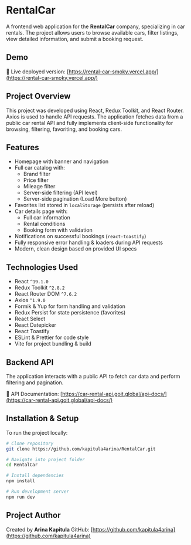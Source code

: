 # RentalCar

A frontend web application for the **RentalCar** company, specializing in car
rentals. The project allows users to browse available cars, filter listings,
view detailed information, and submit a booking request.

## Demo

🔗 Live deployed version:
[https://rental-car-smoky.vercel.app/](https://rental-car-smoky.vercel.app/)

## Project Overview

This project was developed using React, Redux Toolkit, and React Router. Axios
is used to handle API requests. The application fetches data from a public car
rental API and fully implements client-side functionality for browsing,
filtering, favoriting, and booking cars.

## Features

- Homepage with banner and navigation
- Full car catalog with:
  - Brand filter
  - Price filter
  - Mileage filter
  - Server-side filtering (API level)
  - Server-side pagination (Load More button)
- Favorites list stored in `localStorage` (persists after reload)
- Car details page with:
  - Full car information
  - Rental conditions
  - Booking form with validation
- Notifications on successful bookings (`react-toastify`)
- Fully responsive error handling & loaders during API requests
- Modern, clean design based on provided UI specs

## Technologies Used

- React `^19.1.0`
- Redux Toolkit `^2.8.2`
- React Router DOM `^7.6.2`
- Axios `^1.9.0`
- Formik & Yup for form handling and validation
- Redux Persist for state persistence (favorites)
- React Select
- React Datepicker
- React Toastify
- ESLint & Prettier for code style
- Vite for project bundling & build

## Backend API

The application interacts with a public API to fetch car data and perform
filtering and pagination.

🔗 API Documentation:
[https://car-rental-api.goit.global/api-docs/](https://car-rental-api.goit.global/api-docs/)

## Installation & Setup

To run the project locally:

```bash
# Clone repository
git clone https://github.com/kapitula4arina/RentalCar.git

# Navigate into project folder
cd RentalCar

# Install dependencies
npm install

# Run development server
npm run dev
```

## Project Author

Created by **Arina Kapitula** GitHub:
[https://github.com/kapitula4arina](https://github.com/kapitula4arina)
